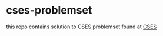# cses-problemset
this repo contains solution to CSES problemset found at [CSES](https://cses.fi/problemset/task/1077)
